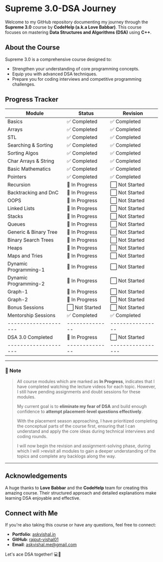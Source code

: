 # Supreme 3.0-DSA Journey

Welcome to my GitHub repository documenting my journey through the **Supreme 3.0** course by **CodeHelp (a.k.a Love Babbar)**. This course focuses on mastering **Data Structures and Algorithms (DSA)** using **C++**.

## About the Course

Supreme 3.0 is a comprehensive course designed to:

- Strengthen your understanding of core programming concepts.
- Equip you with advanced DSA techniques.
- Prepare you for coding interviews and competitive programming challenges.

## Progress Tracker

| Module                | Status         | Revision         |
| --------------------- | -------------- | ---------------- |
| Basics                | ✅ Completed   | ✅ Completed    |
| Arrays                | ✅ Completed   | ✅ Completed    |
| STL                   | ✅ Completed   | ✅ Completed    |
| Searching & Sorting   | ✅ Completed   | ✅ Completed    |
| Sorting Algos         | ✅ Completed   | ✅ Completed    |
| Char Arrays & String  | ✅ Completed   | ✅ Completed    |
| Basic Mathematics     | ✅ Completed   | ✅ Completed    |
| Pointers              | ✅ Completed   | ✅ Completed    |
| Recursion             | 🔄 In Progress | ⬜ Not Started  |
| Backtracking and DnC  | 🔄 In Progress | ⬜ Not Started  |
| OOPS                  | 🔄 In Progress | ⬜ Not Started  |
| Linked Lists          | 🔄 In Progress | ⬜ Not Started  |
| Stacks                | 🔄 In Progress | ⬜ Not Started  |
| Queues                | 🔄 In Progress | ⬜ Not Started  |
| Generic & Binary Tree | 🔄 In Progress | ⬜ Not Started  |
| Binary Search Trees   | 🔄 In Progress | ⬜ Not Started  |
| Heaps                 | 🔄 In Progress | ⬜ Not Started  |
| Maps and Tries        | 🔄 In Progress | ⬜ Not Started  |
| Dynamic Programming-1 | 🔄 In Progress | ⬜ Not Started  |
| Dynamic Programming-2 | 🔄 In Progress | ⬜ Not Started  |
| Graph-1               | 🔄 In Progress | ⬜ Not Started  |
| Graph-2               | 🔄 In Progress | ⬜ Not Started  |
| Bonus Sessions        | ⬜ Not Started | ⬜ Not Started  |
| Mentorship Sessions   | ✅ Completed   | ✅ Completed    |
| --------------------  | -------------- | ---------------- |
| DSA 3.0 Completed     | 🔄 In Progress|  ⬜ Not Started  |
| --------------------  | -------------- | -----------------|

---

### 📌 Note

> All course modules which are marked as **In Progress**, indicates that I have completed watching the lecture videos for each topic. However, I still have pending assignments and doubt sessions for these modules.  
>
> My current goal is to **eliminate my fear of DSA** and build enough confidence to **attempt placement-level questions effectively**.  
>
> With the placement season approaching, I have prioritized completing the conceptual parts of the course first, ensuring that I can understand and apply the core ideas during technical interviews and coding rounds.  
>
>I will now begin the revision and assignment-solving phase, during which I will >revisit all modules to gain a deeper understanding of the topics and complete any backlogs along the way.


---

## Acknowledgements

A huge thanks to **Love Babbar** and the **CodeHelp** team for creating this amazing course. Their structured approach and detailed explanations make learning DSA enjoyable and effective.

## Connect with Me

If you're also taking this course or have any questions, feel free to connect:

- **Portfolio**: [askvishal.in](https://askvishal.in)
- **GitHub**: [rajput-vishal01](https://github.com/rajput-vishal01)
- **Email**: [askvishal.me@gmail.com](mailto:askvishal.me@gmail.com)

Let's ace DSA together! 💻🚀
